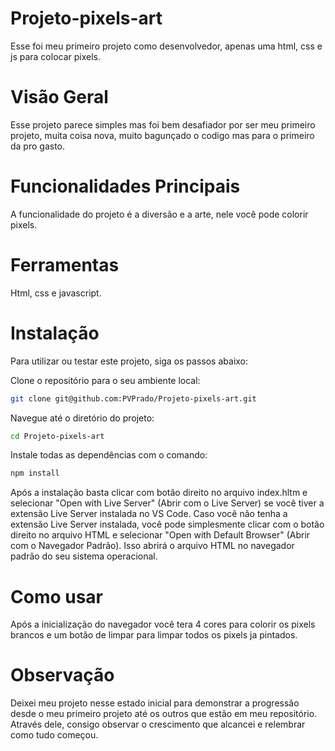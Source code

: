 # Projeto-pixels-art

Esse foi meu primeiro projeto como desenvolvedor, apenas uma html, css e js para colocar pixels.

# Visão Geral

Esse projeto parece simples mas foi bem desafiador por ser meu primeiro projeto, muita coisa nova, muito bagunçado o codigo mas para o primeiro da pro gasto.

# Funcionalidades Principais

A funcionalidade do projeto é a diversão e a arte, nele você pode colorir pixels.

# Ferramentas

Html, css e javascript.

# Instalação

Para utilizar ou testar este projeto, siga os passos abaixo:

Clone o repositório para o seu ambiente local:

```bash
git clone git@github.com:PVPrado/Projeto-pixels-art.git
```

Navegue até o diretório do projeto:

```bash
cd Projeto-pixels-art
```

Instale todas as dependências com o comando:

```bash
npm install
```
Após a instalação basta clicar com botão direito no arquivo index.hltm e selecionar "Open with Live Server" (Abrir com o Live Server) se você tiver a extensão Live Server instalada no VS Code. Caso você não tenha a extensão Live Server instalada, você pode simplesmente clicar com o botão direito no arquivo HTML e selecionar "Open with Default Browser" (Abrir com o Navegador Padrão). Isso abrirá o arquivo HTML no navegador padrão do seu sistema operacional.

# Como usar

Após a inicialização do navegador você tera 4 cores para colorir os pixels brancos e um botão de limpar para limpar todos os pixels ja pintados.

# Observação

Deixei meu projeto nesse estado inicial para demonstrar a progressão desde o meu primeiro projeto até os outros que estão em meu repositório. Através dele, consigo observar o crescimento que alcancei e relembrar como tudo começou.
